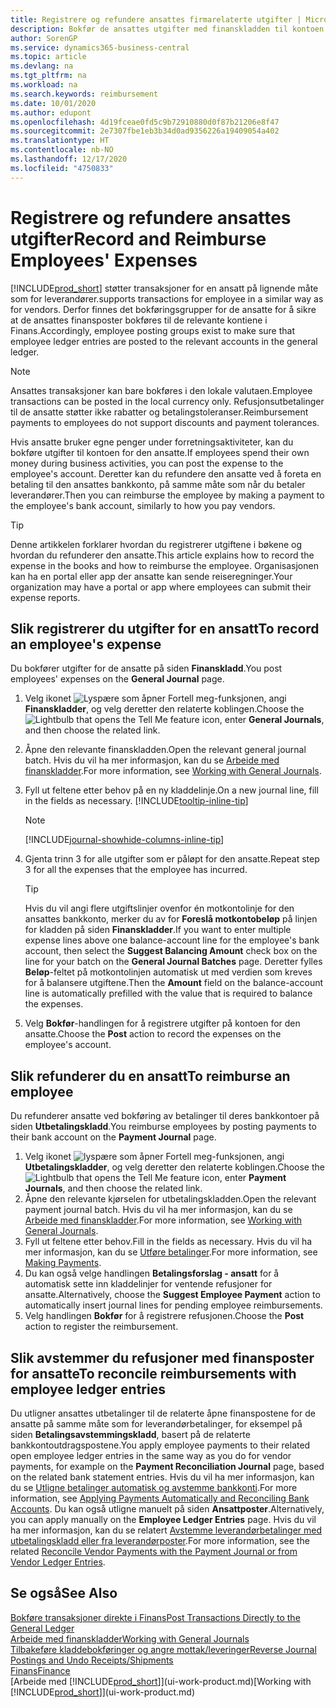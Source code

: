```yaml
---
title: Registrere og refundere ansattes firmarelaterte utgifter | Microsoft-dokumentasjon
description: Bokfør de ansattes utgifter med finanskladden til kontoen for den ansatte, og bokfør senere en betaling til den ansattes bankkonto for å refundere for den firmarelaterte utgiften.
author: SorenGP
ms.service: dynamics365-business-central
ms.topic: article
ms.devlang: na
ms.tgt_pltfrm: na
ms.workload: na
ms.search.keywords: reimbursement
ms.date: 10/01/2020
ms.author: edupont
ms.openlocfilehash: 4d19fceae0fd5c9b72910880d0f87b21206e8f47
ms.sourcegitcommit: 2e7307fbe1eb3b34d0ad9356226a19409054a402
ms.translationtype: HT
ms.contentlocale: nb-NO
ms.lasthandoff: 12/17/2020
ms.locfileid: "4750833"
---
```

# <a name="record-and-reimburse-employees-expenses"></a><span data-ttu-id="c9cbd-103">Registrere og refundere ansattes utgifter</span><span class="sxs-lookup"><span data-stu-id="c9cbd-103">Record and Reimburse Employees' Expenses</span></span>

[!INCLUDE[prod_short](includes/prod_short.md)] <span data-ttu-id="c9cbd-104">støtter transaksjoner for en ansatt på lignende måte som for leverandører.</span><span class="sxs-lookup"><span data-stu-id="c9cbd-104">supports transactions for employee in a similar way as for vendors.</span></span> <span data-ttu-id="c9cbd-105">Derfor finnes det bokføringsgrupper for de ansatte for å sikre at de ansattes finansposter bokføres til de relevante kontiene i Finans.</span><span class="sxs-lookup"><span data-stu-id="c9cbd-105">Accordingly, employee posting groups exist to make sure that employee ledger entries are posted to the relevant accounts in the general ledger.</span></span>

> [!NOTE]  
> <span data-ttu-id="c9cbd-106">Ansattes transaksjoner kan bare bokføres i den lokale valutaen.</span><span class="sxs-lookup"><span data-stu-id="c9cbd-106">Employee transactions can be posted in the local currency only.</span></span> <span data-ttu-id="c9cbd-107">Refusjonsutbetalinger til de ansatte støtter ikke rabatter og betalingstoleranser.</span><span class="sxs-lookup"><span data-stu-id="c9cbd-107">Reimbursement payments to employees do not support discounts and payment tolerances.</span></span>

<span data-ttu-id="c9cbd-108">Hvis ansatte bruker egne penger under forretningsaktiviteter, kan du bokføre utgifter til kontoen for den ansatte.</span><span class="sxs-lookup"><span data-stu-id="c9cbd-108">If employees spend their own money during business activities, you can post the expense to the employee's account.</span></span> <span data-ttu-id="c9cbd-109">Deretter kan du refundere den ansatte ved å foreta en betaling til den ansattes bankkonto, på samme måte som når du betaler leverandører.</span><span class="sxs-lookup"><span data-stu-id="c9cbd-109">Then you can reimburse the employee by making a payment to the employee's bank account, similarly to how you pay vendors.</span></span>  

> [!TIP]
> <span data-ttu-id="c9cbd-110">Denne artikkelen forklarer hvordan du registrerer utgiftene i bøkene og hvordan du refunderer den ansatte.</span><span class="sxs-lookup"><span data-stu-id="c9cbd-110">This article explains how to record the expense in the books and how to reimburse the employee.</span></span> <span data-ttu-id="c9cbd-111">Organisasjonen kan ha en portal eller app der ansatte kan sende reiseregninger.</span><span class="sxs-lookup"><span data-stu-id="c9cbd-111">Your organization may have a portal or app where employees can submit their expense reports.</span></span>

## <a name="to-record-an-employees-expense"></a><span data-ttu-id="c9cbd-112">Slik registrerer du utgifter for en ansatt</span><span class="sxs-lookup"><span data-stu-id="c9cbd-112">To record an employee's expense</span></span>
<span data-ttu-id="c9cbd-113">Du bokfører utgifter for de ansatte på siden **Finanskladd**.</span><span class="sxs-lookup"><span data-stu-id="c9cbd-113">You post employees' expenses on the **General Journal** page.</span></span>
1. <span data-ttu-id="c9cbd-114">Velg ikonet ![Lyspære som åpner Fortell meg-funksjonen](media/ui-search/search_small.png "Fortell hva du vil gjøre"), angi **Finanskladder**, og velg deretter den relaterte koblingen.</span><span class="sxs-lookup"><span data-stu-id="c9cbd-114">Choose the ![Lightbulb that opens the Tell Me feature](media/ui-search/search_small.png "Tell me what you want to do") icon, enter **General Journals**, and then choose the related link.</span></span>
2. <span data-ttu-id="c9cbd-115">Åpne den relevante finanskladden.</span><span class="sxs-lookup"><span data-stu-id="c9cbd-115">Open the relevant general journal batch.</span></span> <span data-ttu-id="c9cbd-116">Hvis du vil ha mer informasjon, kan du se [Arbeide med finanskladder](ui-work-general-journals.md).</span><span class="sxs-lookup"><span data-stu-id="c9cbd-116">For more information, see [Working with General Journals](ui-work-general-journals.md).</span></span>
3. <span data-ttu-id="c9cbd-117">Fyll ut feltene etter behov på en ny kladdelinje.</span><span class="sxs-lookup"><span data-stu-id="c9cbd-117">On a new journal line, fill in the fields as necessary.</span></span> [!INCLUDE[tooltip-inline-tip](includes/tooltip-inline-tip_md.md)]    

    > [!NOTE]
    > [!INCLUDE[journal-showhide-columns-inline-tip](includes/journal-showhide-columns-inline-tip.md)]
4. <span data-ttu-id="c9cbd-118">Gjenta trinn 3 for alle utgifter som er påløpt for den ansatte.</span><span class="sxs-lookup"><span data-stu-id="c9cbd-118">Repeat step 3 for all the expenses that the employee has incurred.</span></span>

    > [!TIP]  
    > <span data-ttu-id="c9cbd-119">Hvis du vil angi flere utgiftslinjer ovenfor én motkontolinje for den ansattes bankkonto, merker du av for **Foreslå motkontobeløp** på linjen for kladden på siden **Finanskladder**.</span><span class="sxs-lookup"><span data-stu-id="c9cbd-119">If you want to enter multiple expense lines above one balance-account line for the employee's bank account, then select the **Suggest Balancing Amount** check box on the line for your batch on the **General Journal Batches** page.</span></span> <span data-ttu-id="c9cbd-120">Deretter fylles **Beløp**-feltet på motkontolinjen automatisk ut med verdien som kreves for å balansere utgiftene.</span><span class="sxs-lookup"><span data-stu-id="c9cbd-120">Then the **Amount** field on the balance-account line is automatically prefilled with the value that is required to balance the expenses.</span></span>
5. <span data-ttu-id="c9cbd-121">Velg **Bokfør**-handlingen for å registrere utgifter på kontoen for den ansatte.</span><span class="sxs-lookup"><span data-stu-id="c9cbd-121">Choose the **Post** action to record the expenses on the employee's account.</span></span>

## <a name="to-reimburse-an-employee"></a><span data-ttu-id="c9cbd-122">Slik refunderer du en ansatt</span><span class="sxs-lookup"><span data-stu-id="c9cbd-122">To reimburse an employee</span></span>
<span data-ttu-id="c9cbd-123">Du refunderer ansatte ved bokføring av betalinger til deres bankkontoer på siden **Utbetalingskladd**.</span><span class="sxs-lookup"><span data-stu-id="c9cbd-123">You reimburse employees by posting payments to their bank account on the **Payment Journal** page.</span></span>
1. <span data-ttu-id="c9cbd-124">Velg ikonet ![lyspære som åpner Fortell meg-funksjonen](media/ui-search/search_small.png "Fortell hva du vil gjøre"), angi **Utbetalingskladder**, og velg deretter den relaterte koblingen.</span><span class="sxs-lookup"><span data-stu-id="c9cbd-124">Choose the ![Lightbulb that opens the Tell Me feature](media/ui-search/search_small.png "Tell me what you want to do") icon, enter **Payment Journals**, and then choose the related link.</span></span>
2. <span data-ttu-id="c9cbd-125">Åpne den relevante kjørselen for utbetalingskladden.</span><span class="sxs-lookup"><span data-stu-id="c9cbd-125">Open the relevant payment journal batch.</span></span> <span data-ttu-id="c9cbd-126">Hvis du vil ha mer informasjon, kan du se [Arbeide med finanskladder](ui-work-general-journals.md).</span><span class="sxs-lookup"><span data-stu-id="c9cbd-126">For more information, see [Working with General Journals](ui-work-general-journals.md).</span></span>
3. <span data-ttu-id="c9cbd-127">Fyll ut feltene etter behov.</span><span class="sxs-lookup"><span data-stu-id="c9cbd-127">Fill in the fields as necessary.</span></span> <span data-ttu-id="c9cbd-128">Hvis du vil ha mer informasjon, kan du se [Utføre betalinger](payables-make-payments.md).</span><span class="sxs-lookup"><span data-stu-id="c9cbd-128">For more information, see [Making Payments](payables-make-payments.md).</span></span>
4. <span data-ttu-id="c9cbd-129">Du kan også velge handlingen **Betalingsforslag - ansatt** for å automatisk sette inn kladdelinjer for ventende refusjoner for ansatte.</span><span class="sxs-lookup"><span data-stu-id="c9cbd-129">Alternatively, choose the **Suggest Employee Payment** action to automatically insert journal lines for pending employee reimbursements.</span></span>
5. <span data-ttu-id="c9cbd-130">Velg handlingen **Bokfør** for å registrere refusjonen.</span><span class="sxs-lookup"><span data-stu-id="c9cbd-130">Choose the **Post** action to register the reimbursement.</span></span>  

## <a name="to-reconcile-reimbursements-with-employee-ledger-entries"></a><span data-ttu-id="c9cbd-131">Slik avstemmer du refusjoner med finansposter for ansatte</span><span class="sxs-lookup"><span data-stu-id="c9cbd-131">To reconcile reimbursements with employee ledger entries</span></span>
<span data-ttu-id="c9cbd-132">Du utligner ansattes utbetalinger til de relaterte åpne finanspostene for de ansatte på samme måte som for leverandørbetalinger, for eksempel på siden **Betalingsavstemmingskladd**, basert på de relaterte bankkontoutdragspostene.</span><span class="sxs-lookup"><span data-stu-id="c9cbd-132">You apply employee payments to their related open employee ledger entries in the same way as you do for vendor payments, for example on the **Payment Reconciliation Journal** page, based on the related bank statement entries.</span></span> <span data-ttu-id="c9cbd-133">Hvis du vil ha mer informasjon, kan du se [Utligne betalinger automatisk og avstemme bankkonti](receivables-apply-payments-auto-reconcile-bank-accounts.md).</span><span class="sxs-lookup"><span data-stu-id="c9cbd-133">For more information, see [Applying Payments Automatically and Reconciling Bank Accounts](receivables-apply-payments-auto-reconcile-bank-accounts.md).</span></span> <span data-ttu-id="c9cbd-134">Du kan også utligne manuelt på siden **Ansattposter**.</span><span class="sxs-lookup"><span data-stu-id="c9cbd-134">Alternatively, you can apply manually on the **Employee Ledger Entries** page.</span></span> <span data-ttu-id="c9cbd-135">Hvis du vil ha mer informasjon, kan du se relatert [Avstemme leverandørbetalinger med utbetalingskladd eller fra leverandørposter](payables-how-apply-purchase-transactions-manually.md).</span><span class="sxs-lookup"><span data-stu-id="c9cbd-135">For more information, see the related [Reconcile Vendor Payments with the Payment Journal or from Vendor Ledger Entries](payables-how-apply-purchase-transactions-manually.md).</span></span>  

## <a name="see-also"></a><span data-ttu-id="c9cbd-136">Se også</span><span class="sxs-lookup"><span data-stu-id="c9cbd-136">See Also</span></span>
[<span data-ttu-id="c9cbd-137">Bokføre transaksjoner direkte i Finans</span><span class="sxs-lookup"><span data-stu-id="c9cbd-137">Post Transactions Directly to the General Ledger</span></span>](finance-how-post-transactions-directly.md)  
[<span data-ttu-id="c9cbd-138">Arbeide med finanskladder</span><span class="sxs-lookup"><span data-stu-id="c9cbd-138">Working with General Journals</span></span>](ui-work-general-journals.md)  
[<span data-ttu-id="c9cbd-139">Tilbakeføre kladdebokføringer og angre mottak/leveringer</span><span class="sxs-lookup"><span data-stu-id="c9cbd-139">Reverse Journal Postings and Undo Receipts/Shipments</span></span>](finance-how-reverse-journal-posting.md)  
[<span data-ttu-id="c9cbd-140">Finans</span><span class="sxs-lookup"><span data-stu-id="c9cbd-140">Finance</span></span>](finance.md)  
<span data-ttu-id="c9cbd-141">[Arbeide med [!INCLUDE[prod_short](includes/prod_short.md)]](ui-work-product.md)</span><span class="sxs-lookup"><span data-stu-id="c9cbd-141">[Working with [!INCLUDE[prod_short](includes/prod_short.md)]](ui-work-product.md)</span></span>  
